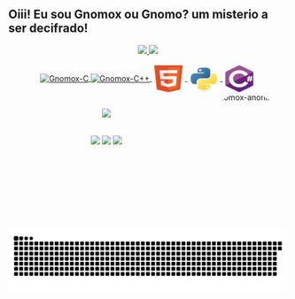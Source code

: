 ## Oiii! Eu sou Gnomox ou Gnomo? um misterio a ser decifrado!

<div align="center">
  <a href="https://github.com/DevGnomox">
  <img height="150em" src="https://github-readme-stats.vercel.app/api?username=DevGnomox&show_icons=true&theme=midnight-purple&include_all_commits=true&count_private=true"/>
  <img height="150em" src="https://github-readme-stats.vercel.app/api/top-langs/?username=DevGnomox&layout=compact&langs_count=7&theme=midnight-purple"/>
</div>
<div align="center" style="display: inline_block"><br>
  <img align="center" alt="Gnomox-C" height="50" width="60" src="https://cdn.jsdelivr.net/gh/devicons/devicon/icons/c/c-original.svg">
  <img align="center" alt="Gnomox-C++" height="50" width="60" src="https://cdn.jsdelivr.net/gh/devicons/devicon/icons/cplusplus/cplusplus-original.svg">
  <img align="center" alt="Gnomox-HTML" height="50" width="60" src="https://raw.githubusercontent.com/devicons/devicon/master/icons/html5/html5-original.svg">
  <img align="center" alt="Gnomox-Python" height="50" width="60" src="https://raw.githubusercontent.com/devicons/devicon/master/icons/python/python-original.svg">
  <img align="center" alt="Gnomox-Csharp" height="50" width="60" src="https://raw.githubusercontent.com/devicons/devicon/master/icons/csharp/csharp-original.svg">
  <img align="right" alt="Gnomox-anonimous" height="250" style="border-radius:250px;"src="https://pbs.twimg.com/media/EjqSD82XgAE20MX.jpg">
  
</div>


  ##
  ##
  
<div align="center">
  <img src="https://discord.c99.nl/widget/theme-3/357645727469535233.png">
</div>
  
  ##

  <div align="center"> 
  <a href="https://www.youtube.com/c/GnomoxOficial" target="_blank"><img src="https://img.shields.io/badge/YouTube-FF0000?style=for-the-badge&logo=youtube&logoColor=white" target="_blank"></a>
 <a href="https://discord.gg/YPk4Uy9cNK" target="_blank"><img src="https://img.shields.io/badge/Discord-7289DA?style=for-the-badge&logo=discord&logoColor=white" target="_blank"></a> 
   <a href="https://github.com/DevGnomox" target="_blank"><img src="https://img.shields.io/badge/GitHub-100000?style=for-the-badge&logo=github&logoColor=white" target="_blank"></a>
</div>
  
  ![Snake animation](https://github.com/DevGnomox/DevGnomox/blob/output/github-contribution-grid-snake.svg)
